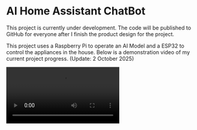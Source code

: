 # AI Home Assistant ChatBot

This project is currently under development. The code will be published to GitHub for everyone after I finish the product design for the project.

This project uses a Raspberry Pi to operate an AI Model and a ESP32 to control the appliances in the house.
Below is a demonstration video of my current project progress. (Update: 2 October 2025)

<video src="./demo/video.mp4" controls></video>
